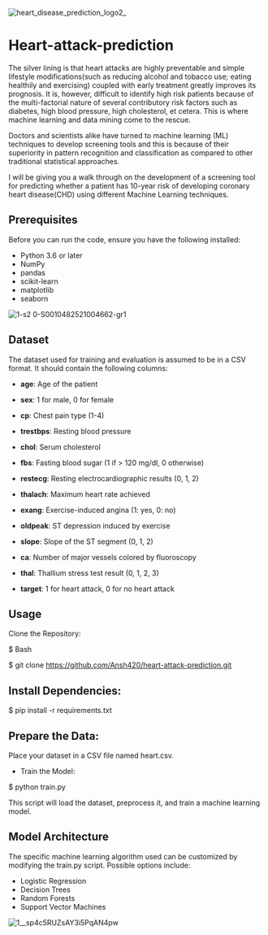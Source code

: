 ![heart_disease_prediction_logo2_](https://github.com/user-attachments/assets/d616f6d6-ad33-4848-9114-60a0772dd6ca)

# Heart-attack-prediction

The silver lining is that heart attacks are highly preventable and simple lifestyle modifications(such as reducing alcohol and tobacco use; eating healthily and exercising) coupled with early treatment greatly improves its prognosis. It is, however, difficult to identify high risk patients because of the multi-factorial nature of several contributory risk factors such as diabetes, high blood pressure, high cholesterol, et cetera. This is where machine learning and data mining come to the rescue.

Doctors and scientists alike have turned to machine learning (ML) techniques to develop screening tools and this is because of their superiority in pattern recognition and classification as compared to other traditional statistical approaches.

I will be giving you a walk through on the development of a screening tool for predicting whether a patient has 10-year risk of developing coronary heart disease(CHD) using different Machine Learning techniques.
## Prerequisites

Before you can run the code, ensure you have the following installed:

- Python 3.6 or later
- NumPy
- pandas
- scikit-learn
- matplotlib
- seaborn

![1-s2 0-S0010482521004662-gr1](https://github.com/user-attachments/assets/4f435770-687e-4c27-a481-d43855d58610)

## Dataset
The dataset used for training and evaluation is assumed to be in a CSV format. It should contain the following columns:

- **age**: Age of the patient

- **sex**: 1 for male, 0 for female

- **cp**: Chest pain type (1-4)

- **trestbps**: Resting blood pressure

- **chol**: Serum cholesterol

- **fbs**: Fasting blood sugar (1 if > 120 mg/dl, 0 otherwise)

- **restecg**: Resting electrocardiographic results (0, 1, 2)

- **thalach**: Maximum heart rate achieved

- **exang**: Exercise-induced angina (1: yes, 0: no)

- **oldpeak**: ST depression induced by exercise 

- **slope**: Slope of the ST segment (0, 1, 2)

- **ca**: Number of major vessels colored by fluoroscopy

- **thal**: Thallium stress test result (0, 1, 2, 3)

- **target**: 1 for heart attack, 0 for no heart attack

## Usage
Clone the Repository:

 $ Bash
 
$ git clone https://github.com/Ansh420/heart-attack-prediction.git


## Install Dependencies:
  
$ pip install -r requirements.txt


## Prepare the Data:

Place your dataset in a CSV file named heart.csv.

- Train the Model:

$ python train.py


This script will load the dataset, preprocess it, and train a machine learning model.


## Model Architecture
The specific machine learning algorithm used can be customized by modifying the train.py script. Possible options include:

- Logistic Regression
- Decision Trees
- Random Forests
- Support Vector Machines

![1__sp4c5RUZsAY3i5PqAN4pw](https://github.com/user-attachments/assets/9e4fb1bc-820f-4c5e-8b39-9ba2ef702e76)
